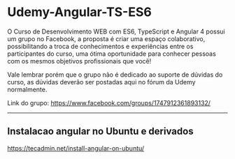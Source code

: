 # Udemy-Angular-TS-ES6

O Curso de Desenvolvimento WEB com ES6, TypeScript e Angular 4 possui um grupo no Facebook, a proposta é criar uma espaço colaborativo, possibilitando a troca de conhecimentos e experiências entre os participantes do curso, uma ótima oportunidade para conhecer pessoas com os mesmos objetivos profissionais que você!

Vale lembrar porém que o grupo não é dedicado ao suporte de dúvidas do curso, as dúvidas deverão ser postadas aqui no fórum da Udemy normalmente.

Link do grupo: https://www.facebook.com/groups/1747912361893132/


-----------------------------------------------------
Instalacao angular no Ubuntu e derivados
-----------------------------------------------------

https://tecadmin.net/install-angular-on-ubuntu/